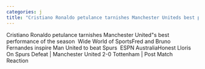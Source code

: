 ```yaml
---
categories: j
title: "Cristiano Ronaldo petulance tarnishes Manchester Uniteds best performance of the season  Wide World of Sports"
---
```

Cristiano Ronaldo petulance tarnishes Manchester United"s best performance of the season&nbsp;&nbsp;Wide World of SportsFred and Bruno Fernandes inspire Man United to beat Spurs&nbsp;&nbsp;ESPN AustraliaHonest Lloris On Spurs Defeat | Manchester United 2-0 Tottenham | Post Match Reaction&nbsp;&nbsp;